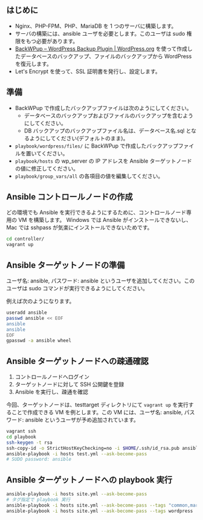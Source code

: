 ## はじめに
- Nginx、PHP-FPM、PHP、MariaDB を 1 つのサーバに構築します。
- サーバの構築には、ansible ユーザを必要とします。このユーザは sudo 権限をもつ必要があります。
- [BackWPup – WordPress Backup Plugin | WordPress.org](https://ja.wordpress.org/plugins/backwpup/) を使って作成したデータベースのバックアップ、ファイルのバックアップから WordPress を復元します。
- Let's Encrypt を使って、SSL 証明書を発行し、設定します。

## 準備
- BackWPup で作成したバックアップファイルは次のようにしてください。
  - データベースのバックアップおよびファイルのバックアップを含むようにしてください。
  - DB バックアップのバックアップファイル名は、データベース名.sql となるようにしてください(デフォルトのまま)。
- `playbook/wordpress/files/` に BackWPup で作成したバックアップファイルを置いてください。
- `playbook/hosts` の wp_server の IP アドレスを Ansible ターゲットノードの値に修正してください。
- `playbook/group_vars/all` の各項目の値を編集してください。

## Ansible コントロールノードの作成
どの環境でも Ansible を実行できるようにするために、コントロールノード専用の VM を構築します。
Windows では Ansible がインストールできないし、Mac では sshpass が気楽にインストールできないためです。

```bash
cd controller/
vagrant up
```

## Ansible ターゲットノードの準備
ユーザ名: ansible, パスワード: ansible というユーザを追加してください。このユーザは sudo コマンドが実行できるようにしてください。

例えば次のようになります。

```bash
useradd ansible
passwd ansible << EOF
ansible
ansible
EOF
gpasswd -a ansible wheel
```

## Ansible ターゲットノードへの疎通確認
1. コントロールノードへログイン
1. ターゲットノードに対して SSH 公開鍵を登録
1. Ansible を実行し、疎通を確認

今回、ターゲットノードは、testtarget ディレクトリにて `vagrant up` を実行することで作成できる VM を例とします。この VM には、ユーザ名: ansible, パスワード: ansible というユーザが予め追加されています。

```bash
vagrant ssh
cd playbook
ssh-keygen -t rsa
ssh-copy-id -o StrictHostKeyChecking=no -i $HOME/.ssh/id_rsa.pub ansible@192.168.56.11
ansible-playbook -i hosts test.yml --ask-become-pass
# SUDO password: ansible
```

## Ansible ターゲットノードへの playbook 実行
```bash
ansible-playbook -i hosts site.yml --ask-become-pass
# タグ指定で playbook 実行
ansible-playbook -i hosts site.yml --ask-become-pass --tags "common,mariadb,nginx,php,php-fpm"
ansible-playbook -i hosts site.yml --ask-become-pass --tags wordpress
```

